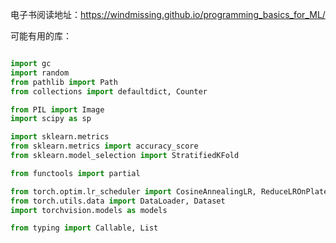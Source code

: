 电子书阅读地址：https://windmissing.github.io/programming_basics_for_ML/  


可能有用的库：  

```python

import gc
import random
from pathlib import Path
from collections import defaultdict, Counter

from PIL import Image
import scipy as sp

import sklearn.metrics
from sklearn.metrics import accuracy_score
from sklearn.model_selection import StratifiedKFold

from functools import partial

from torch.optim.lr_scheduler import CosineAnnealingLR, ReduceLROnPlateau
from torch.utils.data import DataLoader, Dataset
import torchvision.models as models

from typing import Callable, List
```